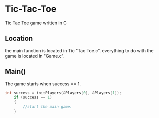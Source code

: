 # Tic-Tac-Toe
Tic Tac Toe game written in C

## Location
the main function is located in Tic "Tac Toe.c".
everything to do with the game is located in "Game.c".

## Main()
The game starts when success == 1. 

```C
int success = initPlayers(&Players[0], &Players[1]);
    if (success == 1)
    {
        //start the main game.
    }
```
